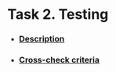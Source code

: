 # Task 2. Testing

* ### [Description](./descriptions/testing.md)
* ### [Cross-check criteria](./cross-check/testing.md)